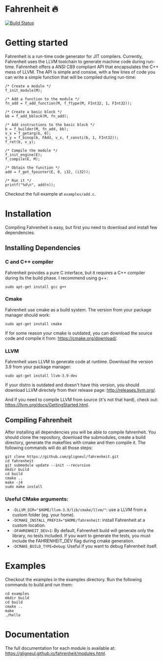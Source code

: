 # Fahrenheit :fire:

[![Build Status](https://travis-ci.org/gligneul/fahrenheit.svg?branch=master)](https://travis-ci.org/gligneul/fahrenheit)

# Getting started

Fahrenheit is a run-time code generator for JIT compilers.
Currently, Fahrenheit uses the LLVM toolchain to generate machine code during
run-time.
Fahrenheit offers a ANSI C89 compliant API that encapsulates the C++ mess of
LLVM.
The API is simple and consise, with a few lines of code you can write a simple
function that will be compiled during run-time:

```
/* Create a module */
f_init_module(M);

/* Add a function to the module */
fn_add = f_add_function(M, f_ftype(M, FInt32, 1, FInt32));

/* Create a basic block */
bb = f_add_bblock(M, fn_add);

/* Add instructions to the basic block */
b = f_builder(M, fn_add, bb);
v_x = f_getarg(b, 0);
v_y = f_binop(b, FAdd, v_x, f_consti(b, 1, FInt32));
f_ret(b, v_y);

/* Compile the module */
f_init_engine(E);
f_compile(E, M);

/* Obtain the function */
add = f_get_fpointer(E, 0, i32, (i32));

/* Run it */
printf("%d\n", add(n));
```

Checkout the full example at `examples/add.c`.

# Installation

Compiling Fahrenheit is easy, but first you need to download and install few
dependencies.

## Installing Dependencies

### C and C++ compiler

Fahrenheit provides a pure C interface, but it requires a C++ compiler during
its the build phase.
I recommend using g++:

```
sudo apt-get install gcc g++
```

### Cmake

Fahrenheit use cmake as a build system. The version from your package manager
should work:

```
sudo apt-get install cmake
```

If for some reason your cmake is outdated, you can download the source code and
compile it from: https://cmake.org/download/.

### LLVM

Fahrenheit uses LLVM to generate code at runtime. Download the version 3.9 from
your package manager:

```
sudo apt-get install llvm-3.9-dev
```

If your distro is outdated and doesn't have this version, you should download
LLVM directely from their release page: http://releases.llvm.org/.

And if you need to compile LLVM from source (it's not that hard), check out:
https://llvm.org/docs/GettingStarted.html.

## Compiling Fahrenheit

After installing all dependencies you will be able to compile fahrenheit.
You should clone the repository, download the submodules, create a build
directory, generate the makefiles with cmake and then compile it.
The following commands will do all those steps:

```
git clone https://github.com/gligneul/fahrenheit.git
cd fahrenheit
git submodule update --init --recursive
mkdir build
cd build
cmake ..
make -j4
sudo make install
```

### Useful CMake arguments:

- `-DLLVM_DIR="$HOME/llvm-3.9/lib/cmake/llvm/"`: use a LLVM from a custom folder
  (eg. your home).
- `-DCMAKE_INSTALL_PREFIX="$HOME/fahrenheit`: install Fahrenheit at a custom
  location.
- `-DFAHRENHEIT_DEV=1`: By default, Fahrenheit build will generate only the
  library, no tests included. If you want to generate the tests, you must
  include the FAHRENHEIT_DEV flag during cmake generation.
- `-DCMAKE_BUILD_TYPE=Debug`: Useful if you want to debug Fahrenheit itself.

# Examples

Checkout the examples in the examples directory.
Run the following commands to build and run them:

```
cd examples
mkdir build
cd build
cmake ..
make
./hello
```

# Documentation

The full documentation for each module is available at:
https://gligneul.github.io/fahrenheit/modules.html.

